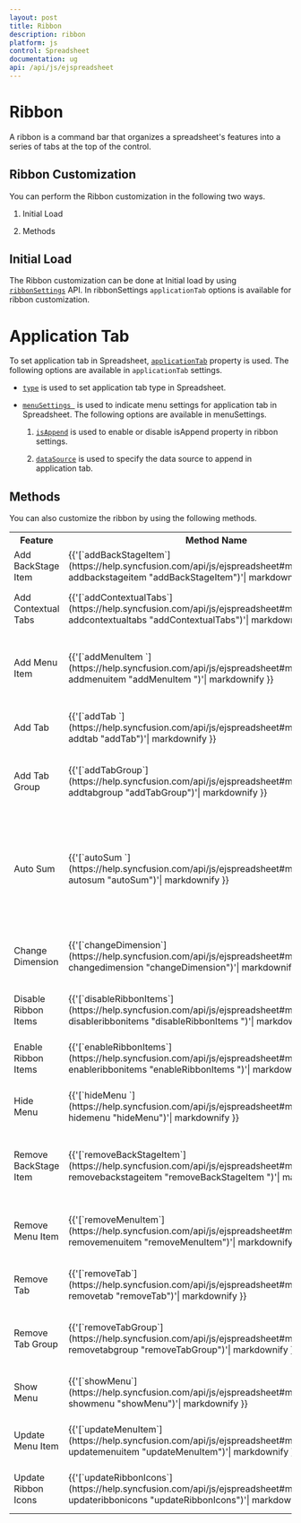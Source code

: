 ```yaml
---
layout: post
title: Ribbon
description: ribbon
platform: js
control: Spreadsheet
documentation: ug
api: /api/js/ejspreadsheet
---
```


# Ribbon

A ribbon is a command bar that organizes a spreadsheet's features into a series of tabs at the top of the control.

## Ribbon Customization

You can perform the Ribbon customization in the following two ways.

1) Initial Load

2) Methods


## Initial Load

The Ribbon customization can be done at Initial load by using [`ribbonSettings`](https://help.syncfusion.com/api/js/ejspreadsheet#members:ribbonsettings "ribbonSettings") API. In ribbonSettings `applicationTab` options is available for ribbon customization.


# Application Tab

To set application tab in Spreadsheet, [`applicationTab`](https://help.syncfusion.com/api/js/ejspreadsheet#members:ribbonsettings-applicationtab  "applicationTab") property is used. The following options are available in `applicationTab` settings.
   
   * [`type`](https://help.syncfusion.com/api/js/ejspreadsheet#members:ribbonsettings-applicationtab-type  "type") is used to set application tab type in Spreadsheet.
   * [`menuSettings `](https://help.syncfusion.com/api/js/ejspreadsheet#members:ribbonsettings-applicationtab-menusettings  "menuSettings ") is used to indicate menu settings for application tab in Spreadsheet. The following options are available in menuSettings.
            
        1) [`isAppend`](https://help.syncfusion.com/api/js/ejspreadsheet#members:ribbonsettings-applicationtab-menusettings-isappend  "isAppend ") is used to enable or disable isAppend property in ribbon settings.
        
        2) [`dataSource`](https://help.syncfusion.com/api/js/ejspreadsheet#members:ribbonsettings-applicationtab-menusettings-datasource  "dataSource ") is used to specify the data source to append in application tab.



## Methods

You can also customize the ribbon by using the following methods.

<table>
    <colgroup><col width="180px" /></colgroup>
    <tr><th>Feature</br></th><th>Method Name</br></th><th>Description</br></th></tr>
    <tr><td>Add BackStage Item</br></td><td>{{'[`addBackStageItem`](https://help.syncfusion.com/api/js/ejspreadsheet#methods:xlribbon-addbackstageitem  "addBackStageItem")'| markdownify }}</br></td><td>To add a new item in the backstage.</br></td></tr>
    <tr><td>Add Contextual Tabs</br></td><td>{{'[`addContextualTabs`](https://help.syncfusion.com/api/js/ejspreadsheet#methods:xlribbon-addcontextualtabs  "addContextualTabs")'| markdownify }}</br></td><td>To add the contextual tabs in the ribbon.</br></td></tr>
    <tr><td>Add Menu Item </br></td><td>{{'[`addMenuItem `](https://help.syncfusion.com/api/js/ejspreadsheet#methods:xlribbon-addmenuitem  "addMenuItem ")'| markdownify }}</br></td><td>To dynamically add the menu item in the file menu.</br></td></tr>
    <tr><td>Add Tab  </br></td><td>{{'[`addTab  `](https://help.syncfusion.com/api/js/ejspreadsheet#methods:xlribbon-addtab  "addTab")'| markdownify }}</br></td><td>To dynamically add the tab in the ribbon.</br></td></tr>
    <tr><td>Add Tab Group  </br></td><td>{{'[`addTabGroup`](https://help.syncfusion.com/api/js/ejspreadsheet#methods:xlribbon-addtabgroup  "addTabGroup")'| markdownify }}</br></td><td>To dynamically add the tab group in the ribbon.</br></td></tr>
    <tr><td>Auto Sum  </br></td><td>{{'[`autoSum  `](https://help.syncfusion.com/api/js/ejspreadsheet#methods:xlribbon-autosum  "autoSum")'| markdownify }}</br></td><td>To insert the few type (SUM, MAX, MIN, AVG, COUNT) of formulas in the selected range of cells in the Spreadsheet.</br></td></tr>
    <tr><td>Change Dimension</br></td><td>{{'[`changeDimension`](https://help.syncfusion.com/api/js/ejspreadsheet#methods:xlribbon-changedimension  "changeDimension")'| markdownify }}</br></td><td>To change the dimensions for chart/picture.</br></td></tr>
    <tr><td>Disable Ribbon Items</br></td><td>{{'[`disableRibbonItems`](https://help.syncfusion.com/api/js/ejspreadsheet#methods:xlribbon-disableribbonitems  "disableRibbonItems  ")'| markdownify }}</br></td><td>To disable ribbon items in the Spreadsheet.</br></td></tr>
    <tr><td>Enable Ribbon Items</br></td><td>{{'[`enableRibbonItems`](https://help.syncfusion.com/api/js/ejspreadsheet#methods:xlribbon-enableribbonitems  "enableRibbonItems  ")'| markdownify }}</br></td><td>To enable ribbon items in the Spreadsheet.</br></td></tr>
    <tr><td>Hide Menu</br></td><td>{{'[`hideMenu  `](https://help.syncfusion.com/api/js/ejspreadsheet#methods:xlribbon-hidemenu  "hideMenu")'| markdownify }}</br></td><td>To hide the file menu in the ribbon tab.</br></td></tr>
    <tr><td>Remove BackStage Item</br></td><td>{{'[`removeBackStageItem`](https://help.syncfusion.com/api/js/ejspreadsheet#methods:xlribbon-removebackstageitem  "removeBackStageItem  ")'| markdownify }}</br></td><td>To remove the item from the backstage in the Spreadsheet.</br></td></tr>
    <tr><td>Remove Menu Item</br></td><td>{{'[`removeMenuItem`](https://help.syncfusion.com/api/js/ejspreadsheet#methods:xlribbon-removemenuitem  "removeMenuItem")'| markdownify }}</br></td><td>To remove the menu item from file menu in Spreadsheet.</br></td></tr>
    <tr><td>Remove Tab</br></td><td>{{'[`removeTab`](https://help.syncfusion.com/api/js/ejspreadsheet#methods:xlribbon-removetab "removeTab")'| markdownify }}</br></td><td>To remove the tab from ribbon in the spreadsheet.</br></td></tr>
    <tr><td>Remove Tab Group</br></td><td>{{'[`removeTabGroup`](https://help.syncfusion.com/api/js/ejspreadsheet#methods:xlribbon-removetabgroup "removeTabGroup")'| markdownify }}</br></td><td>To remove the tab group from ribbon in the Spreadsheet.</br></td></tr>
    <tr><td>Show Menu</br></td><td>{{'[`showMenu`](https://help.syncfusion.com/api/js/ejspreadsheet#methods:xlribbon-showmenu "showMenu")'| markdownify }}</br></td><td>To show the file menu in the ribbon tab.</br></td></tr>
    <tr><td>Update Menu Item</br></td><td>{{'[`updateMenuItem`](https://help.syncfusion.com/api/js/ejspreadsheet#methods:xlribbon-updatemenuitem "updateMenuItem")'| markdownify }}</br></td><td>To update the menu item in the file menu.</br></td></tr>
    <tr><td>Update Ribbon Icons</br></td><td>{{'[`updateRibbonIcons`](https://help.syncfusion.com/api/js/ejspreadsheet#methods:xlribbon-updateribbonicons "updateRibbonIcons")'| markdownify }}</br></td><td>To update the ribbon icons in the Spreadsheet.</br></td></tr>
</table>


